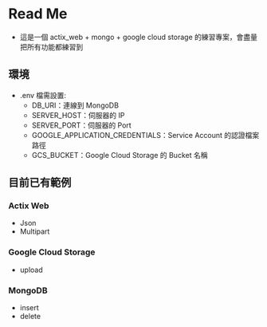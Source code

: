 # Read Me

- 這是一個 actix_web + mongo + google cloud storage 的練習專案，會盡量把所有功能都練習到

## 環境

- .env 檔需設置: 
  - DB_URI：連線到 MongoDB 
  - SERVER_HOST：伺服器的 IP
  - SERVER_PORT：伺服器的 Port
  - GOOGLE_APPLICATION_CREDENTIALS：Service Account 的認證檔案路徑
  - GCS_BUCKET：Google Cloud Storage 的 Bucket 名稱

## 目前已有範例

### Actix Web

- Json
- Multipart

### Google Cloud Storage

- upload

### MongoDB

- insert
- delete
